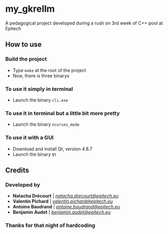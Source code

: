 # my_gkrellm
A pedagogical project developed during a rush on 3rd week of C++ pool at Epitech

## How to use
### Build the project
* Type  `make` at the root of the project
* Now, there is three binarys

### To use it simply in terminal
* Launch the binary `cli.exe`

### To use it in terminal but a little bit more pretty
* Launch the binary `ncurses_mode`

### To use it with a GUI
* Download and install Qt, version 4.8.7
* Launch the binary `Qt`

## Credits

### Developed by

* **Natacha Drécourt** | *natacha.drecourt@epitech.eu*
* **Valentin Pichard** | *valentin.pichard@epitech.eu*
* **Antoine Baudrand** | *antoine.baudrand@epitech.eu*
* **Benjamin Audet** | *benjamin.audet@epitech.eu*

### Thanks for that night of hardcoding
